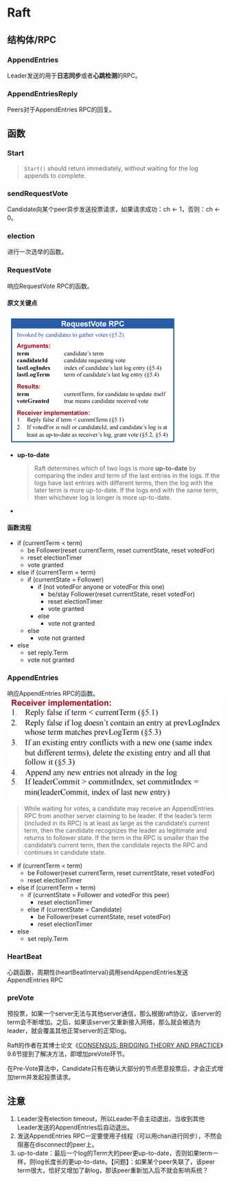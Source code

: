  # Raft
## 结构体/RPC
### AppendEntries
Leader发送的用于**日志同步**或者**心跳检测**的RPC。

### AppendEntriesReply
Peers对于AppendEntries RPC的回复。

## 函数

### Start

> `Start()` should return immediately, without waiting for the log appends to complete.



### sendRequestVote
Candidate向某个peer异步发送投票请求，如果请求成功：ch <- 1，否则：ch <- 0。

### election
进行一次选举的函数。

### RequestVote

响应RequestVote RPC的函数。

#### 原文关键点

<img src=".md/RequestVote.png" alt="img" style="zoom:50%;" />

* **up-to-date**

    > Raft determines which of two logs is more **up-to-date** by comparing the index and term of the last entries in the logs. If the logs have last entries with different terms, then the log with the later term is more up-to-date. If the logs end with the same term, then whichever log is longer is more up-to-date.

* 

#### 函数流程

* if (currentTerm < term)
  * be Follower(reset currentTerm, reset currentState, reset votedFor)
  * reset electionTimer
  * vote granted
* else if (currentTerm = term)
  * if (currentState = Follower)
    * if (not votedFor anyone or votedFor this one)
      * be/stay Follower(reset currentState, reset votedFor)
      * reset electionTimer
      * vote granted
    * else
      * vote not granted
  * else 
    * vote not granted
* else
  * set reply.Term
  * vote not granted

### AppendEntries
响应AppendEntries RPC的函数。
<img src=".md/img.png" alt="img.png" style="zoom:50%;" />

> While waiting for votes, a candidate may receive an AppendEntries RPC from another server claiming to be leader. If the leader’s term (included in its RPC) is at least as large as the candidate’s current term, then the candidate recognizes the leader as legitimate and returns to follower state. If the term in the RPC is smaller than the candidate’s current term, then the candidate rejects the RPC and continues in candidate state.
* if (currentTerm < term)
  * be Follower(reset currentTerm, reset currentState, reset votedFor)
  * reset electionTimer
* else if (currentTerm = term)
  * if (currentState = Follower and votedFor this peer)
    * reset electionTimer
  * else if (currentState = Candidate)
    * be Follower(reset currentState, reset votedFor)
    * reset electionTimer
* else
  * set reply.Term

### HeartBeat
心跳函数，周期性(heartBeatInterval)调用sendAppendEntries发送AppendEntries RPC

### preVote
预投票，如果一个server无法与其他server通信，那么根据raft协议，该server的term会不断增加。之后，如果该server又重新接入网络，那么就会被选为leader，就会覆盖其他正常server的正常log。

Raft的作者在其博士论文《[CONSENSUS: BRIDGING THEORY AND PRACTICE](http://files.catwell.info/misc/mirror/2014-ongaro-raft-phd.pdf)》9.6节提到了解决方法，即增加preVote环节。

在Pre-Vote算法中，Candidate只有在确认大部分的节点愿意投票后，才会正式增加term并发起投票请求。

## 注意
1. Leader没有election timeout，所以Leader不会主动退出，当收到其他Leader发送的AppendEntries后自动退出。
2. 发送AppendEntries RPC一定要使用子线程（可以用chan进行同步），不然会阻塞在disconnect的peer上。
3. up-to-date：最后一个log的Term大的peer更up-to-date，否则如果term一样，则log长度长的更up-to-date。【问题】：如果某个peer失联了，该peer term很大，恰好又增加了新log，那该peer重新加入后不就会影响系统？